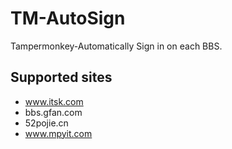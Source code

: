 # TM-AutoSign

Tampermonkey-Automatically Sign in on each BBS.

## Supported sites

* www.itsk.com
* bbs.gfan.com
* 52pojie.cn
* www.mpyit.com

